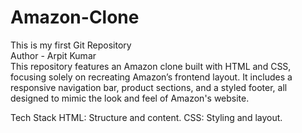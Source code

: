 # Amazon-Clone
This is my first Git Repository
<br>
Author - Arpit Kumar
<br>
This repository features an Amazon clone built with HTML and CSS, focusing solely on recreating Amazon’s frontend layout. It includes a responsive navigation bar, product sections, and a styled footer, all designed to mimic the look and feel of Amazon's website.

Tech Stack
HTML: Structure and content.
CSS: Styling and layout.
